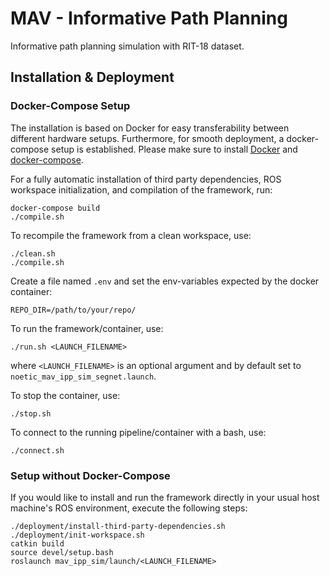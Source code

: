 # MAV - Informative Path Planning

Informative path planning simulation with RIT-18 dataset.

## Installation & Deployment

### Docker-Compose Setup
The installation is based on Docker for easy transferability between different hardware setups.
Furthermore, for smooth deployment, a docker-compose setup is established.
Please make sure to install [Docker](https://docs.docker.com/get-docker/) and [docker-compose](https://docs.docker.com/compose/install/).

For a fully automatic installation of third party dependencies, ROS workspace initialization, and compilation of the framework, run:
```commandline
docker-compose build
./compile.sh
```

To recompile the framework from a clean workspace, use:
```commandline
./clean.sh
./compile.sh
```

Create a file named `.env` and set the env-variables expected by the docker container:

```commandline
REPO_DIR=/path/to/your/repo/
```

To run the framework/container, use:
```commandline
./run.sh <LAUNCH_FILENAME>
```
where `<LAUNCH_FILENAME>` is an optional argument and by default set to `noetic_mav_ipp_sim_segnet.launch`.

To stop the container, use:

```commandline
./stop.sh
```

To connect to the running pipeline/container with a bash, use:
```commandline
./connect.sh
```

### Setup without Docker-Compose

If you would like to install and run the framework directly in your usual host machine's ROS environment, execute the following steps:
```commandline
./deployment/install-third-party-dependencies.sh
./deployment/init-workspace.sh
catkin build
source devel/setup.bash
roslaunch mav_ipp_sim/launch/<LAUNCH_FILENAME>
```
